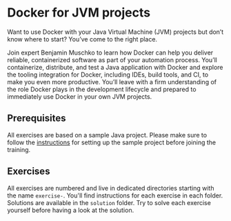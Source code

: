 # Docker for JVM projects

Want to use Docker with your Java Virtual Machine (JVM) projects but don’t know where to start? You’ve come to the right place.

Join expert Benjamin Muschko to learn how Docker can help you deliver reliable, containerized software as part of your automation process. You’ll containerize, distribute, and test a Java application with Docker and explore the tooling integration for Docker, including IDEs, build tools, and CI, to make you even more productive. You’ll leave with a firm understanding of the role Docker plays in the development lifecycle and prepared to immediately use Docker in your own JVM projects.

## Prerequisites

All exercises are based on a sample Java project. Please make sure to follow the [instructions](./prerequisites/instructions.md) for setting up the sample project before joining the training.

## Exercises

All exercises are numbered and live in dedicated directories starting with the name `exercise-`. You'll find instructions for each exercise in each folder. Solutions are available in the `solution` folder. Try to solve each exercise yourself before having a look at the solution.